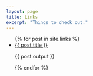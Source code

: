```yaml
---
layout: page
title: Links
excerpt: "Things to check out."
---
```


<ul class="post-list">
{% for post in site.links %}
  <li><article><a href="{{ post.link }}">{{ post.title }}</a><p>{{ post.output }}</p></article></li>
{% endfor %}
</ul>
